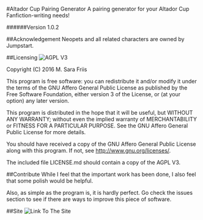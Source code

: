 #Altador Cup Pairing Generator
A pairing generator for your Altador Cup Fanfiction-writing needs!

######Version 1.0.2

##Acknowledgement
Neopets and all related characters are owned by Jumpstart.

##Licensing
![AGPL V3](https://www.gnu.org/graphics/agplv3-88x31.png)

Copyright (C) 2016  M. Sara Friis

This program is free software: you can redistribute it and/or modify
it under the terms of the GNU Affero General Public License as
published by the Free Software Foundation, either version 3 of the
License, or (at your option) any later version.

This program is distributed in the hope that it will be useful,
but WITHOUT ANY WARRANTY; without even the implied warranty of
MERCHANTABILITY or FITNESS FOR A PARTICULAR PURPOSE.  See the
GNU Affero General Public License for more details.

You should have received a copy of the GNU Affero General Public License
along with this program.  If not, see <http://www.gnu.org/licenses/>.

The included file LICENSE.md should contain a copy of the AGPL V3.

##Contribute
While I feel that the important work has been done, I also feel that some 
polish would be helpful.

Also, as simple as the program is, it is hardly perfect. Go check the issues 
section to see if there are ways to improve this piece of software.

##Site
![Link To The Site](https://volarevia.github.io/altadorcup-pairinggenerator/)
